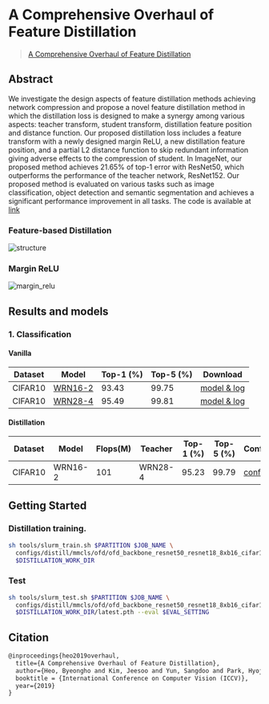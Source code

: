 # A Comprehensive Overhaul of Feature Distillation

> [A Comprehensive Overhaul of Feature Distillation](https://sites.google.com/view/byeongho-heo/overhaul)

## Abstract

We investigate the design aspects of feature distillation methods achieving network compression and propose a novel feature distillation method in which the distillation loss is designed to make a synergy among various aspects: teacher transform, student transform, distillation feature position and distance function. Our proposed distillation loss includes a feature transform with a newly designed margin ReLU, a new distillation feature position, and a partial L2 distance function to skip redundant information giving adverse effects to the compression of student. In ImageNet, our proposed method achieves 21.65% of top-1 error with ResNet50, which outperforms the performance of the teacher network, ResNet152. Our proposed method is evaluated on various tasks such as image classification, object detection and semantic segmentation and achieves a significant performance improvement in all tasks. The code is available at [link](https://sites.google.com/view/byeongho-heo/overhaul)

### Feature-based Distillation

![structure](../../../../docs/en/imgs/model_zoo/overhaul/feature_base.png)

### Margin ReLU

![margin_relu](../../../../docs/en/imgs/model_zoo/overhaul/margin_relu.png)

## Results and models

### 1. Classification

#### Vanilla

| Dataset | Model                                                                  | Top-1 (%) | Top-5 (%) | Download          |
| ------- | ---------------------------------------------------------------------- | --------- | --------- | ----------------- |
| CIFAR10 | [WRN16-2](../../../vanilla/mmcls/wide-resnet/wrn16_2_b16x8_cifar10.py) | 93.43     | 99.75     | [model & log](<>) |
| CIFAR10 | [WRN28-4](../../../vanilla/mmcls/wide-resnet/wrn28_4_b16x8_cifar10.py) | 95.49     | 99.81     | [model & log](<>) |

#### Distillation

| Dataset | Model   | Flops(M) | Teacher | Top-1 (%) | Top-5 (%) | Configs                                                     | Download          |
| ------- | ------- | -------- | ------- | --------- | --------- | ----------------------------------------------------------- | ----------------- |
| CIFAR10 | WRN16-2 | 101      | WRN28-4 | 95.23     | 99.79     | [config](./ofd_backbone_resnet50_resnet18_8xb16_cifar10.py) | [model & log](<>) |

## Getting Started

### Distillation training.

```bash
sh tools/slurm_train.sh $PARTITION $JOB_NAME \
  configs/distill/mmcls/ofd/ofd_backbone_resnet50_resnet18_8xb16_cifar10.py \
  $DISTILLATION_WORK_DIR
```

### Test

```bash
sh tools/slurm_test.sh $PARTITION $JOB_NAME \
  configs/distill/mmcls/ofd/ofd_backbone_resnet50_resnet18_8xb16_cifar10.py \
  $DISTILLATION_WORK_DIR/latest.pth --eval $EVAL_SETTING
```

## Citation

```latex
@inproceedings{heo2019overhaul,
  title={A Comprehensive Overhaul of Feature Distillation},
  author={Heo, Byeongho and Kim, Jeesoo and Yun, Sangdoo and Park, Hyojin and Kwak, Nojun and Choi, Jin Young},
  booktitle = {International Conference on Computer Vision (ICCV)},
  year={2019}
}
```

